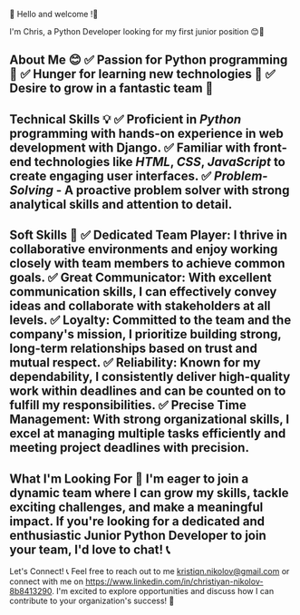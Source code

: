 👋 Hello and welcome !👋

I'm Chris, a Python Developer looking for my first junior position 😊🐍

About Me 😊
✅ Passion for Python programming 🐍
✅ Hunger for learning new technologies 🚀
✅ Desire to grow in a fantastic team 🤝
--------------
Technical Skills 💡
✅ Proficient in **_Python_** programming with hands-on experience in web development with Django.
✅ Familiar with front-end technologies like **_HTML_**, **_CSS_**, **_JavaScript_** to create engaging user interfaces.
✅ **_Problem-Solving_** -  A proactive problem solver with strong analytical skills and attention to detail.
--------------
Soft Skills 🌟
✅  **Dedicated Team Player**: I thrive in collaborative environments and enjoy working closely with team members to achieve common goals.
✅  **Great Communicator**: With excellent communication skills, I can effectively convey ideas and collaborate with stakeholders at all levels.
✅  **Loyalty**: Committed to the team and the company's mission, I prioritize building strong, long-term relationships based on trust and mutual respect.
✅  **Reliability**: Known for my dependability, I consistently deliver high-quality work within deadlines and can be counted on to fulfill my responsibilities.
✅  **Precise Time Management**: With strong organizational skills, I excel at managing multiple tasks efficiently and meeting project deadlines with precision.
--------------
What I'm Looking For 🎯
I'm eager to join a dynamic team where I can grow my skills, tackle exciting challenges, and make a meaningful impact.
If you're looking for a dedicated and enthusiastic Junior Python Developer to join your team, I'd love to chat! 📞
--------------
Let's Connect! 📞
Feel free to reach out to me kristiqn.nikolov@gmail.com or connect with me on https://www.linkedin.com/in/christiyan-nikolov-8b8413290. 
I'm excited to explore opportunities and discuss how I can contribute to your organization's success! 🌟
